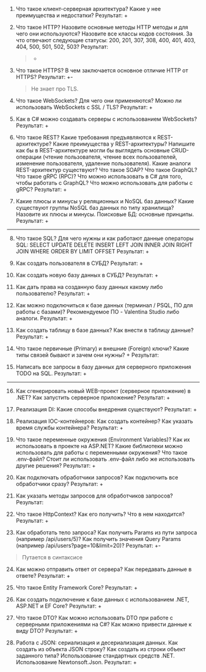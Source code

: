   
1. Что такое клиент-серверная архитектура? Какие у нее преимущества и недостатки? 
   Результат: +
   >

2. Что такое HTTP? Назовите основные методы HTTP методы и для чего они используются? Назовите все классы кодов состояния. За что отвечают следующие статусы: 200, 201, 307, 308, 400, 401, 403, 404, 500, 501, 502, 503? 
   Результат: 
   > +

3. Что такое HTTPS? В чем заключается основное отличие HTTP от HTTPS? 
   Результат:  +-
   >Не знает про TLS.

4. Что такое WebSockets? Для чего они применяются? Можно ли использовать WebSockets с SSL / TLS? 
   Результат: +
   >

5. Как в C# можно создавать серверы с использованием WebSockets? 
   Результат: +
   > 

6. Что такое REST? Какие требования предъявляются к REST-архитектуре? Какие преимущества у REST-архитектуры? Напишите как бы в REST-архитектуре могли бы выглядеть основные CRUD-операции (чтение пользователя, чтение всех пользователей, изменение пользователя, удаление пользователя). Какие аналоги REST-архитектур существуют? Что такое SOAP? Что такое GraphQL? Что такое gRPC (RPC)? Что можно использовать в C# для того, чтобы работать с GraphQL? Что можно использовать для работы с gRPC?
   Результат:  +
   >

7. Какие плюсы и минусы у реляционных и NoSQL баз данных? Какие существуют группы NoSQL баз данных по типу хранилища? Назовите их плюсы и минусы. Поисковые БД: основные принципы. 
   Результат: +
   >
   
---

8. Что такое SQL? Для чего нужны и как работают данные операторы SQL: 
	   SELECT 
	   UPDATE 
	   DELETE 
	   INSERT 
	   LEFT JOIN 
	   INNER JOIN 
	   RIGHT JOIN 
	   WHERE 
	   ORDER BY 
	   LIMIT 
	   OFFSET 
   Результат: +
   >

9. Как создать пользователя в СУБД? 
   Результат: + 
   >

10. Как создать новую базу данных в СУБД? 
   Результат: +
   >

11. Как дать права на созданную базу данных какому либо пользователю? 
   Результат: +
   >

12. Как можно подключиться к базе данных (терминал / PSQL, ПО для работы с базами)? Рекомендуемое ПО - Valentina Studio либо аналоги. 
   Результат: +
   >

13. Как создать таблицу в базе данных? Как внести в таблицу данные? 
   Результат: +
   >

14. Что такое первичные (Primary) и внешние (Foreign) ключи? Какие типы связей бывают и зачем они нужны? +
   Результат: 
   >

15. Написать все запросы в базу данных для серверного приложения TODO на SQL. 
   Результат: +
   >
   
---

16. Как сгенерировать новый WEB-проект (серверное приложение) в .NET? Как запустить серверное приложение? 
   Результат: +
   >

17. Реализация DI: Какие способы внедрения существуют? 
   Результат: +
   >

18. Реализация IOC-контейнеров: Как создать контейнер? Как указать время службы контейнера? 
   Результат: +
   >

19. Что такое переменные окружения (Environment Variables)? Как их использовать в проекте на ASP.NET? Какие библиотеки можно использовать для работы с переменными окружения? Что такое .env-файл? Стоит ли использовать .env-файл либо же использовать другие решения? 
   Результат: +
   >

20. Как подключать обработчики запросов? Как подключить все обработчики сразу? 
   Результат: +
   >

21. Как указать методы запросов для обработчиков запросов? 
   Результат: 
   >

22. Что такое HttpContext? Как его получить? Что в нем находится? 
   Результат: +
   >

23. Как обработать тело запроса? Как получить Params из пути запроса (например /api/users/5)? Как получить значения Query Params (например /api/users?page=10&limit=20)? 
   Результат: +-
   >Путается в синтаксисе

24. Как можно отправить ответ от сервера? Как передавать данные в ответе? 
   Результат: +
   >

25. Что такое Entity Framework Core? 
   Результат: +
   >

26. Как создать подключение к базе данных с использованием .NET, ASP.NET и EF Core? 
   Результат: +
   >

27. Что такое DTO? Как можно использовать DTO при работе с серверными приложениями на C#? Как можно привести данные к виду DTO? 
   Результат: +
   >

28. Работа с JSON: сериализация и десериализация данных. Как создать из объекта JSON строку? Как создать из строки объект заданного типа? Использование стандартных средств .NET. Использование Newtonsoft.Json.
   Результат: +
   >
